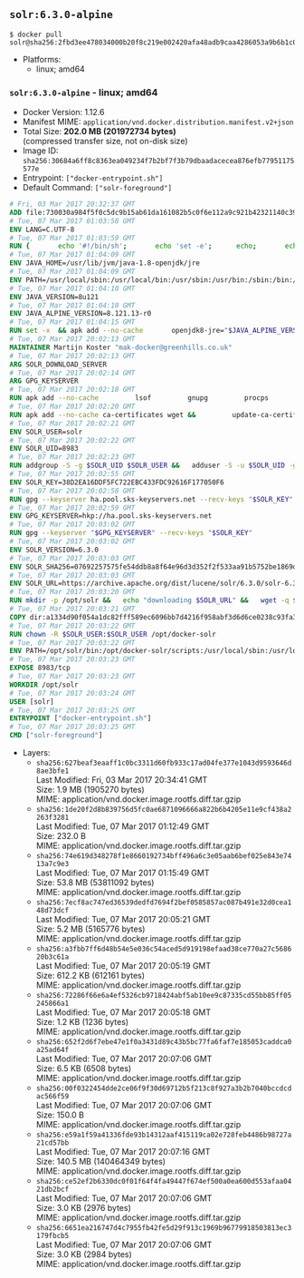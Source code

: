 ## `solr:6.3.0-alpine`

```console
$ docker pull solr@sha256:2fbd3ee478034000b20f8c219e002420afa48adb9caa4286053a9b6b1c0ba2b2
```

-	Platforms:
	-	linux; amd64

### `solr:6.3.0-alpine` - linux; amd64

-	Docker Version: 1.12.6
-	Manifest MIME: `application/vnd.docker.distribution.manifest.v2+json`
-	Total Size: **202.0 MB (201972734 bytes)**  
	(compressed transfer size, not on-disk size)
-	Image ID: `sha256:30684a6ff8c8363ea049234f7b2bf7f3b79dbaadacecea876efb77951175577e`
-	Entrypoint: `["docker-entrypoint.sh"]`
-	Default Command: `["solr-foreground"]`

```dockerfile
# Fri, 03 Mar 2017 20:32:37 GMT
ADD file:730030a984f5f0c5dc9b15ab61da161082b5c0f6e112a9c921b42321140c3927 in / 
# Tue, 07 Mar 2017 01:03:58 GMT
ENV LANG=C.UTF-8
# Tue, 07 Mar 2017 01:03:59 GMT
RUN { 		echo '#!/bin/sh'; 		echo 'set -e'; 		echo; 		echo 'dirname "$(dirname "$(readlink -f "$(which javac || which java)")")"'; 	} > /usr/local/bin/docker-java-home 	&& chmod +x /usr/local/bin/docker-java-home
# Tue, 07 Mar 2017 01:04:09 GMT
ENV JAVA_HOME=/usr/lib/jvm/java-1.8-openjdk/jre
# Tue, 07 Mar 2017 01:04:09 GMT
ENV PATH=/usr/local/sbin:/usr/local/bin:/usr/sbin:/usr/bin:/sbin:/bin:/usr/lib/jvm/java-1.8-openjdk/jre/bin:/usr/lib/jvm/java-1.8-openjdk/bin
# Tue, 07 Mar 2017 01:04:10 GMT
ENV JAVA_VERSION=8u121
# Tue, 07 Mar 2017 01:04:10 GMT
ENV JAVA_ALPINE_VERSION=8.121.13-r0
# Tue, 07 Mar 2017 01:04:15 GMT
RUN set -x 	&& apk add --no-cache 		openjdk8-jre="$JAVA_ALPINE_VERSION" 	&& [ "$JAVA_HOME" = "$(docker-java-home)" ]
# Tue, 07 Mar 2017 20:02:13 GMT
MAINTAINER Martijn Koster "mak-docker@greenhills.co.uk"
# Tue, 07 Mar 2017 20:02:13 GMT
ARG SOLR_DOWNLOAD_SERVER
# Tue, 07 Mar 2017 20:02:14 GMT
ARG GPG_KEYSERVER
# Tue, 07 Mar 2017 20:02:18 GMT
RUN apk add --no-cache         lsof         gnupg         procps         tar         bash
# Tue, 07 Mar 2017 20:02:20 GMT
RUN apk add --no-cache ca-certificates wget &&         update-ca-certificates
# Tue, 07 Mar 2017 20:02:21 GMT
ENV SOLR_USER=solr
# Tue, 07 Mar 2017 20:02:22 GMT
ENV SOLR_UID=8983
# Tue, 07 Mar 2017 20:02:23 GMT
RUN addgroup -S -g $SOLR_UID $SOLR_USER &&   adduser -S -u $SOLR_UID -g $SOLR_USER $SOLR_USER
# Tue, 07 Mar 2017 20:02:55 GMT
ENV SOLR_KEY=38D2EA16DDF5FC722EBC433FDC92616F177050F6
# Tue, 07 Mar 2017 20:02:58 GMT
RUN gpg --keyserver ha.pool.sks-keyservers.net --recv-keys "$SOLR_KEY"
# Tue, 07 Mar 2017 20:02:59 GMT
ENV GPG_KEYSERVER=hkp://ha.pool.sks-keyservers.net
# Tue, 07 Mar 2017 20:03:02 GMT
RUN gpg --keyserver "$GPG_KEYSERVER" --recv-keys "$SOLR_KEY"
# Tue, 07 Mar 2017 20:03:02 GMT
ENV SOLR_VERSION=6.3.0
# Tue, 07 Mar 2017 20:03:03 GMT
ENV SOLR_SHA256=07692257575fe54ddb8a8f64e96d3d352f2f533aa91b5752be1869d2acf2f544
# Tue, 07 Mar 2017 20:03:03 GMT
ENV SOLR_URL=https://archive.apache.org/dist/lucene/solr/6.3.0/solr-6.3.0.tgz
# Tue, 07 Mar 2017 20:03:20 GMT
RUN mkdir -p /opt/solr &&   echo "downloading $SOLR_URL" &&   wget -q $SOLR_URL -O /opt/solr.tgz &&   echo "downloading $SOLR_URL.asc" &&   wget -q $SOLR_URL.asc -O /opt/solr.tgz.asc &&   echo "$SOLR_SHA256 */opt/solr.tgz" | sha256sum -c - &&   (>&2 ls -l /opt/solr.tgz /opt/solr.tgz.asc) &&   gpg --batch --verify /opt/solr.tgz.asc /opt/solr.tgz &&   tar -C /opt/solr --extract --file /opt/solr.tgz --strip-components=1 &&   rm /opt/solr.tgz* &&   rm -Rf /opt/solr/docs/ &&   mkdir -p /opt/solr/server/solr/lib /opt/solr/server/solr/mycores &&   sed -i -e 's/#SOLR_PORT=8983/SOLR_PORT=8983/' /opt/solr/bin/solr.in.sh &&   sed -i -e '/-Dsolr.clustering.enabled=true/ a SOLR_OPTS="$SOLR_OPTS -Dsun.net.inetaddr.ttl=60 -Dsun.net.inetaddr.negative.ttl=60"' /opt/solr/bin/solr.in.sh &&   chown -R $SOLR_USER:$SOLR_USER /opt/solr &&   mkdir /docker-entrypoint-initdb.d /opt/docker-solr/
# Tue, 07 Mar 2017 20:03:21 GMT
COPY dir:a1334d90f054a1dc82fff589ec6096bb7d4216f958abf3d6d6ce0238c93fa3b3 in /opt/docker-solr/scripts 
# Tue, 07 Mar 2017 20:03:22 GMT
RUN chown -R $SOLR_USER:$SOLR_USER /opt/docker-solr
# Tue, 07 Mar 2017 20:03:22 GMT
ENV PATH=/opt/solr/bin:/opt/docker-solr/scripts:/usr/local/sbin:/usr/local/bin:/usr/sbin:/usr/bin:/sbin:/bin:/usr/lib/jvm/java-1.8-openjdk/jre/bin:/usr/lib/jvm/java-1.8-openjdk/bin
# Tue, 07 Mar 2017 20:03:23 GMT
EXPOSE 8983/tcp
# Tue, 07 Mar 2017 20:03:23 GMT
WORKDIR /opt/solr
# Tue, 07 Mar 2017 20:03:24 GMT
USER [solr]
# Tue, 07 Mar 2017 20:03:25 GMT
ENTRYPOINT ["docker-entrypoint.sh"]
# Tue, 07 Mar 2017 20:03:25 GMT
CMD ["solr-foreground"]
```

-	Layers:
	-	`sha256:627beaf3eaaff1c0bc3311d60fb933c17ad04fe377e1043d9593646d8ae3bfe1`  
		Last Modified: Fri, 03 Mar 2017 20:34:41 GMT  
		Size: 1.9 MB (1905270 bytes)  
		MIME: application/vnd.docker.image.rootfs.diff.tar.gzip
	-	`sha256:1de20f2d8b839756d5fc0ae6871096666a822b6b4205e11e9cf438a2263f3281`  
		Last Modified: Tue, 07 Mar 2017 01:12:49 GMT  
		Size: 232.0 B  
		MIME: application/vnd.docker.image.rootfs.diff.tar.gzip
	-	`sha256:74e619d348278f1e8660192734bff496a6c3e05aab6bef025e843e7413a7c9e3`  
		Last Modified: Tue, 07 Mar 2017 01:15:49 GMT  
		Size: 53.8 MB (53811092 bytes)  
		MIME: application/vnd.docker.image.rootfs.diff.tar.gzip
	-	`sha256:7ecf8ac747ed36539dedfd7694f2bef0585857ac087b491e32d0cea148d73dcf`  
		Last Modified: Tue, 07 Mar 2017 20:05:21 GMT  
		Size: 5.2 MB (5165776 bytes)  
		MIME: application/vnd.docker.image.rootfs.diff.tar.gzip
	-	`sha256:a3fbb7ff6d48b54e5e036c54aced5d919198efaad38ce770a27c568620b3c61a`  
		Last Modified: Tue, 07 Mar 2017 20:05:19 GMT  
		Size: 612.2 KB (612161 bytes)  
		MIME: application/vnd.docker.image.rootfs.diff.tar.gzip
	-	`sha256:72286f66e6a4ef5326cb9718424abf5ab10ee9c87335cd55bb85ff05245866a1`  
		Last Modified: Tue, 07 Mar 2017 20:05:18 GMT  
		Size: 1.2 KB (1236 bytes)  
		MIME: application/vnd.docker.image.rootfs.diff.tar.gzip
	-	`sha256:652f2d6f7ebe47e1f0a3431d89c43b5bc77fa6faf7e185053caddca0a25ad64f`  
		Last Modified: Tue, 07 Mar 2017 20:07:06 GMT  
		Size: 6.5 KB (6508 bytes)  
		MIME: application/vnd.docker.image.rootfs.diff.tar.gzip
	-	`sha256:00f0322454dde2ce06f9f30d69712b5f213c8f927a3b2b7040bccdcdac566f59`  
		Last Modified: Tue, 07 Mar 2017 20:07:06 GMT  
		Size: 150.0 B  
		MIME: application/vnd.docker.image.rootfs.diff.tar.gzip
	-	`sha256:e59a1f59a41336fde93b14312aaf415119ca02e728feb4486b98727a21cd57bb`  
		Last Modified: Tue, 07 Mar 2017 20:07:16 GMT  
		Size: 140.5 MB (140464349 bytes)  
		MIME: application/vnd.docker.image.rootfs.diff.tar.gzip
	-	`sha256:ce52ef2b6330dc0f01f64f4fa49447f674ef500a0ea600d553afaa0421db2bcf`  
		Last Modified: Tue, 07 Mar 2017 20:07:06 GMT  
		Size: 3.0 KB (2976 bytes)  
		MIME: application/vnd.docker.image.rootfs.diff.tar.gzip
	-	`sha256:6651ea216747d4c7955fb42fe5d29f913c1969b96779918503813ec3179fbcb5`  
		Last Modified: Tue, 07 Mar 2017 20:07:06 GMT  
		Size: 3.0 KB (2984 bytes)  
		MIME: application/vnd.docker.image.rootfs.diff.tar.gzip
